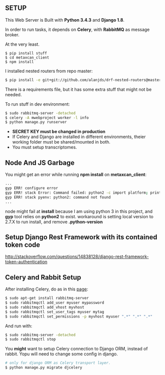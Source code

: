 SETUP
-----

This Web Server is Built with **Python 3.4.3** and **Django 1.8**. 

In order to run tasks, it depends on **Celery**, with **RabbitMQ** as message broker.

At the very least.
```
$ pip install stuff
$ cd metaxcan_client
$ npm install
```

I installed nested routers from repo master:

```bash
$ pip install -e git+git://github.com/alanjds/drf-nested-routers@master#egg=drf-nested-routers-master
```

There is a requirements file, but it has some extra stuff that might not be needed.

To run stuff in dev environment:
```bash
$ sudo rabbitmq-server -detached
$ celery -A mwebproject worker -l info
$ python manage.py runserver
```


- **SECRET KEY must be changed in production**
- If Celery and Django are installed in different environments, theier working folder must be shared/mounted in both.
- You must setup transcriptomes.

Node And JS Garbage
-------------------

You might get an error while running **npm install** on **metaxcan_client**:

```bash
...
gyp ERR! configure error 
gyp ERR! stack Error: Command failed: python2 -c import platform; print(platform.python_version());
gyp ERR! stack pyenv: python2: command not found
...
```

node might fail at **install** because I am using python 3 in this project, and **gyp** tool relies on **python2** to exist.
workaround is setting local version to 2.7.X to run install, and remove **.python-version**

Setup Django Rest Framework with its contained token code
---------------------------------------------------------
http://stackoverflow.com/questions/14838128/django-rest-framework-token-authentication

Celery and Rabbit Setup
-----------------------

After installing Celery, do as in this [page](http://docs.celeryproject.org/en/latest/getting-started/brokers/rabbitmq.html):

```bash
$ sudo apt-get install rabbitmq-server
$ sudo rabbitmqctl add_user myuser mypassword
$ sudo rabbitmqctl add_vhost myvhost
$ sudo rabbitmqctl set_user_tags myuser mytag
$ sudo rabbitmqctl set_permissions -p myvhost myuser ".*" ".*" ".*"
```

And run with:

```bash
$ sudo rabbitmq-server -detached
$ sudo rabbitmqctl stop
```
You **might** want to setup Celery connection to Django ORM, instead of rabbit.
Yopu will need to change some config in django.
```bash
# only for django ORM as Celery transport layer.
$ python manage.py migrate djcelery
```